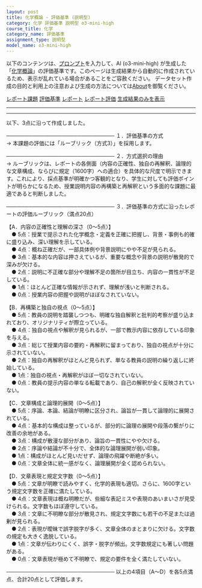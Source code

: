 ```yaml
---
layout: post
title: 化学概論 - 評価基準 (説明型)
category: 化学 評価基準 説明型 o3-mini-high
course_title: 化学
category_name: 評価基準
assignment_type: 説明型
model_name: o3-mini-high
---
```


以下のコンテンツは、[プロンプト](https://github.com/takedatoshiyuki/synthetic_assignments/tree/main/generated/化学/o3-mini-high/prompt_評価基準-説明型.md)を入力して、AI (o3-mini-high) が生成した「[化学概論](/contents/化学/)」の評価基準です。このページは生成結果から自動的に作成されているため、表示が乱れている場合があることをご容赦ください。
データセット作成の目的と利用上の注意および生成の方法については[About](/About)を御覧ください。

[レポート課題](../レポート課題-説明型)
[評価基準](../評価基準-説明型)
[レポート](../レポート-説明型)
[レポート評価](../レポート評価-説明型)
[生成結果のみを表示](https://github.com/takedatoshiyuki/synthetic_assignments/tree/main/generated/化学/o3-mini-high/評価基準-説明型.md)
  

***
***
  
以下、3点に沿って作成しました。

─────────────────────────────
１．評価基準の方式  
→ 本課題の評価には「ルーブリック（方式3）」を採用します。

─────────────────────────────
２．方式選択の理由  
→ ルーブリックは、レポートの各側面（内容の正確性、独自の再解釈、論理的な文章構成、ならびに規定（1600字）への適合）を具体的な尺度で明示できます。これにより、採点基準が明確かつ客観的となり、学生に対しても評価ポイントが明らかになるため、授業説明内容の再構築と再解釈という多面的な課題に最適であると判断しました。

─────────────────────────────
３．評価基準の方式に沿ったレポートの評価ルーブリック（満点20点）  

【A．内容の正確性と理解の深さ（0～5点）】  
 ● 5点：授業で提示された化学概念・定義を正確に把握し、背景・事例も的確に盛り込み、深い理解を示している。  
 ● 4点：概ね正確だが、一部具体例や背景説明にやや不足が見られる。  
 ● 3点：基本的な内容は押さえているが、重要な概念や背景の説明が散発的で深みが欠ける。  
 ● 2点：説明に不正確な部分や理解不足の箇所が目立ち、内容の一貫性が不足している。  
 ● 1点：ほとんど正確な情報が示されず、理解が浅いと判断される。  
 ● 0点：授業内容の把握や説明がほぼなされていない。  

【B．再構築と独自の視点（0～5点）】  
 ● 5点：教員の説明を踏襲しつつも、明確な独自解釈と批判的考察が盛り込まれており、オリジナリティが際立っている。  
 ● 4点：独自の視点や解釈が見られるが、一部で教示内容に依存している印象を与える。  
 ● 3点：総じて授業内容の要約・再解釈に留まっており、独自の視点が十分に示されていない。  
 ● 2点：独自の再解釈がほとんど見られず、単なる教員の説明の繰り返しに終始している。  
 ● 1点：独自の視点・再解釈がほぼ一切なされていない。  
 ● 0点：教員の提示内容の単なる転載であり、自己の解釈が全く反映されていない。  

【C．文章構成と論理的展開（0～5点）】  
 ● 5点：序論、本論、結論が明瞭に区分され、論旨が一貫して論理的に展開されている。  
 ● 4点：基本的な構成は整っているが、部分的に論理の展開や段落の繋がりに改善の余地がある。  
 ● 3点：構成が散漫な部分があり、論旨の一貫性にやや欠ける。  
 ● 2点：序論や結論が不十分で、全体的な論理展開が弱い印象。  
 ● 1点：構成がほとんど見いだせず、論理の飛躍や断絶が多い。  
 ● 0点：文章全体に統一感がなく、論理展開が全く認められない。  

【D．文章表現と規定文字数（0～5点）】  
 ● 5点：文章が明瞭で読みやすく、化学的表現も適切。さらに、1600字という規定文字数を正確に満たしている。  
 ● 4点：文章表現は概ね明瞭だが、些細な表記ミスや表現のあいまいさが見受けられる。文字数もほぼ遵守している。  
 ● 3点：文章に不明瞭な部分が散見され、規定文字数にも若干の不足または過剰が見られる。  
 ● 2点：表現が曖昧で誤字脱字が多く、文章全体のまとまりに欠ける。文字数の規定も大きく逸脱している。  
 ● 1点：文章が伝わりにくく、誤字・脱字が頻出。文字数規定にも著しい問題がある。  
 ● 0点：文章表現が極めて不明瞭で、規定の要件を全く満たしていない。  

─────────────────────────────
以上の4項目（A～D）を各5点満点、合計20点として評価します。
